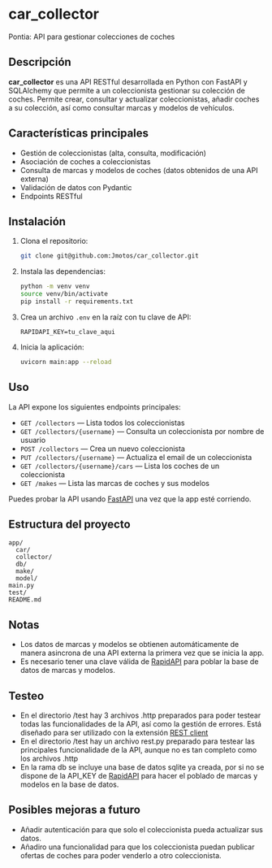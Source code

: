 # car_collector
Pontia: API para gestionar colecciones de coches

## Descripción

**car_collector** es una API RESTful desarrollada en Python con FastAPI y SQLAlchemy que permite a un coleccionista gestionar su colección de coches. Permite crear, consultar y actualizar coleccionistas, añadir coches a su colección, así como consultar marcas y modelos de vehículos.

## Características principales

- Gestión de coleccionistas (alta, consulta, modificación)
- Asociación de coches a coleccionistas
- Consulta de marcas y modelos de coches (datos obtenidos de una API externa)
- Validación de datos con Pydantic
- Endpoints RESTful

## Instalación

1. Clona el repositorio:
   ```sh
   git clone git@github.com:Jmotos/car_collector.git
   ```

2. Instala las dependencias:
   ```sh
   python -m venv venv
   source venv/bin/activate
   pip install -r requirements.txt
   ```

3. Crea un archivo `.env` en la raíz con tu clave de API:
   ```
   RAPIDAPI_KEY=tu_clave_aqui
   ```

4. Inicia la aplicación:
   ```sh
   uvicorn main:app --reload
   ```

## Uso

La API expone los siguientes endpoints principales:

- `GET /collectors` — Lista todos los coleccionistas
- `GET /collectors/{username}` — Consulta un coleccionista por nombre de usuario
- `POST /collectors` — Crea un nuevo coleccionista
- `PUT /collectors/{username}` — Actualiza el email de un coleccionista
- `GET /collectors/{username}/cars` — Lista los coches de un coleccionista
- `GET /makes` — Lista las marcas de coches y sus modelos

Puedes probar la API usando [FastAPI](http://127.0.0.1:8000/) una vez que la app esté corriendo.

## Estructura del proyecto

```
app/
  car/
  collector/
  db/
  make/
  model/
main.py
test/
README.md
```

## Notas

- Los datos de marcas y modelos se obtienen automáticamente de manera asincrona de una API externa la primera vez que se inicia la app.
- Es necesario tener una clave válida de [RapidAPI](https://rapidapi.com/hub) para poblar la base de datos de marcas y modelos.

## Testeo

- En el directorio /test hay 3 archivos .http preparados para poder testear todas las funcionalidades de la API, así como la gestión de errores. Está diseñado para ser utilizado con la extensión [REST client](https://marketplace.visualstudio.com/items?itemName=humao.rest-client)
- En el directorio /test hay un archivo rest.py preparado para testear las principales funcionalidade de la API, aunque no es tan completo como los archivos .http
- En la rama db se incluye una base de datos sqlite ya creada, por si no se dispone de la API_KEY de [RapidAPI](https://rapidapi.com/hub) para hacer el poblado de marcas y modelos en la base de datos.

## Posibles mejoras a futuro

- Añadir autenticación para que solo el coleccionista pueda actualizar sus datos.
- Añadiro una funcionalidad para que los coleccionista puedan publicar ofertas de coches para poder venderlo a otro coleccionista.